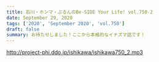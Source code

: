 ```yaml
---
title: 石川・ホンマ・ぶるんのBe-SIDE Your Life! vol.750-2
date: September 29, 2020
tags: ['2020', 'September 2020', 'vol.750']
draft: false
summary: お待たせしました！ここから本格的なイナズマ話です！
---
```


http://project-phi.ddo.jp/ishikawa/ishikawa750_2.mp3